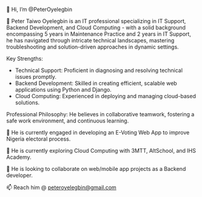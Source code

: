 👋 Hi, I’m @PeterOyelegbin

👀 Peter Taiwo Oyelegbin is an IT professional specializing in IT Support, Backend Development, and Cloud Computing - with a solid background encompassing 5 years in Maintenance Practice and 2 years in IT Support, he has navigated through intricate technical landscapes, mastering troubleshooting and solution-driven approaches in dynamic settings.

Key Strengths:
* Technical Support: Proficient in diagnosing and resolving technical issues promptly.
* Backend Development: Skilled in creating efficient, scalable web applications using Python and Django.
* Cloud Computing: Experienced in deploying and managing cloud-based solutions.

Professional Philosophy:
He believes in collaborative teamwork, fostering a safe work environment, and continuous learning.

🔭 He is currently engaged in developing an E-Voting Web App to improve Nigeria electoral process.

🌱 He is currently exploring Cloud Computing with 3MTT, AltSchool, and IHS Academy.

💞️ He is looking to collaborate on web/mobile app projects as a Backend developer.

📫 Reach him @ peteroyelegbin@gmail.com

<!---
PeterOyelegbin/PeterOyelegbin is a ✨ special ✨ repository because its `README.md` (this file) appears on your GitHub profile.
You can click the Preview link to take a look at your changes.
--->
